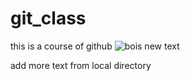 # git_class

this is a course  of github 
![bois](https://media-cdn.tripadvisor.com/media/photo-s/01/3a/8d/6e/toujours-les-vosges.jpg)
new text

add more text from local directory
